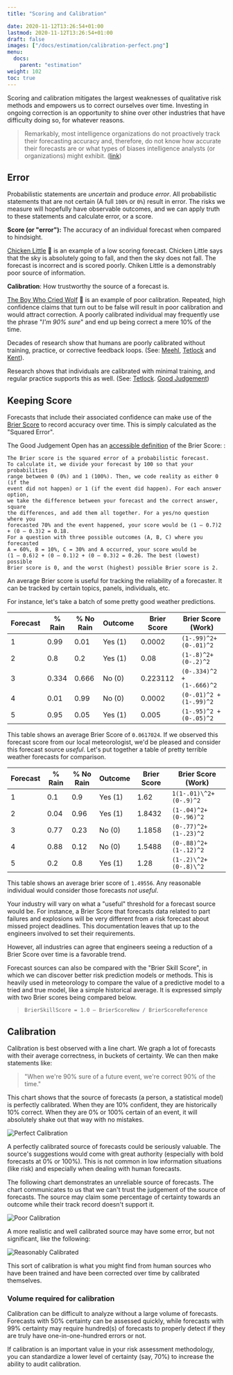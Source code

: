 ```yaml
---
title: "Scoring and Calibration"

date: 2020-11-12T13:26:54+01:00
lastmod: 2020-11-12T13:26:54+01:00
draft: false
images: ["/docs/estimation/calibration-perfect.png"]
menu:
  docs:
    parent: "estimation"
weight: 102
toc: true
---
```


Scoring and calibration mitigates the largest weaknesses of qualitative risk methods and empowers us to correct ourselves over time. Investing in ongoing correction is an opportunity to shine over other industries that have difficulty doing so, for whatever reasons.

> Remarkably, most intelligence organizations do not proactively track their forecasting accuracy and, therefore, do not know how accurate their forecasts are or what types of biases intelligence analysts (or organizations) might exhibit. ([link](https://onlinelibrary.wiley.com/doi/abs/10.1002/ffo2.98))

## Error

Probabilistic statements are _uncertain_ and produce _error_. All probabilistic statements that are not certain (A full `100%` or `0%`) result in error. The risks we measure will hopefully have observable outcomes, and we can apply truth to these statements and calculate error, or a score.

**Score (or "error"):** The accuracy of an individual forecast when compared to hindsight.

[Chicken Little](https://en.wikipedia.org/wiki/Henny_Penny) 🐤 is an example of a low scoring forecast. Chicken Little says that the sky is absolutely going to fall, and then the sky does not fall. The forecast is incorrect and is scored poorly. Chiken Little is a demonstrably poor source of information.

**Calibration**: How trustworthy the source of a forecast is.

[The Boy Who Cried Wolf](https://en.wikipedia.org/wiki/The_Boy_Who_Cried_Wolf) 🐺 is an example of poor calibration. Repeated, high confidence claims that turn out to be false will result in poor calibration and would attract correction. A poorly calibrated individual may frequently use the phrase \"*I\'m 90% sure*\" and end up being correct a mere 10% of the time.

Decades of research show that humans are poorly calibrated without
training, practice, or corrective feedback loops. (See: [Meehl](https://en.wikipedia.org/wiki/Paul_E._Meehl#Clinical_versus_statistical_prediction), [Tetlock](https://www.newyorker.com/magazine/2005/12/05/everybodys-an-expert) and [Kent](https://en.wikipedia.org/wiki/Words_of_estimative_probability)).

Research shows that individuals are calibrated with
minimal training, and regular practice supports this as well. (See:
[Tetlock](https://github.com/magoo/forecast-documentation/blob/master/READING.md#philip-tetlocks-prediction-research). [Good Judgement](https://www.gjopen.com/))

## Keeping Score

Forecasts that include their associated confidence can make use of the
[Brier Score](https://en.wikipedia.org/wiki/Brier_score) to record
accuracy over time. This is simply calculated as the \"Squared Error\".

The Good Judgement Open has an [accessible
definition](https://www.gjopen.com/faq) of the Brier Score: :

``` none
The Brier score is the squared error of a probabilistic forecast.
To calculate it, we divide your forecast by 100 so that your probabilities
range between 0 (0%) and 1 (100%). Then, we code reality as either 0 (if the
event did not happen) or 1 (if the event did happen). For each answer option,
we take the difference between your forecast and the correct answer, square
the differences, and add them all together. For a yes/no question where you
forecasted 70% and the event happened, your score would be (1 – 0.7)2 + (0 – 0.3)2 = 0.18.
For a question with three possible outcomes (A, B, C) where you forecasted
A = 60%, B = 10%, C = 30% and A occurred, your score would be
(1 – 0.6)2 + (0 – 0.1)2 + (0 – 0.3)2 = 0.26. The best (lowest) possible
Brier score is 0, and the worst (highest) possible Brier score is 2.
```

An average Brier score is useful for tracking the reliability of a
forecaster. It can be tracked by certain topics, panels, individuals,
etc.

For instance, let\'s take a batch of some pretty good weather
predictions.

| Forecast |  % Rain | % No Rain  | Outcome | Brier Score |  Brier Score (Work)|
 --- | --- | --- | --- | --- | --- |
|1|         0.99 |               0.01|       Yes (1)|      0.0002|      ``(1-.99)^2+(0-.01)^2``|
|2|         0.8|                 0.2 |       Yes (1)|      0.08 |       ``(1-.8)^2+(0-.2)^2``|
|3|         0.334 |              0.666|      No (0)|   0.223112 |   ``(0-.334)^2 + (1-.666)^2``|
|4|         0.01|                0.99|       No (0)|   0.0002|      ``(0-.01)^2 + (1-.99)^2``|
|5|         0.95 |               0.05|       Yes (1)|      0.005 |      ``(1-.95)^2 + (0-.05)^2``|

This table shows an average Brier Score of `0.0617024`. If we observed
this forecast score from our local meteorologist, we\'d be pleased and
consider this forecast source *useful*. Let\'s put together a table of
pretty terrible weather forecasts for comparison.

| Forecast |  % Rain | % No Rain  | Outcome | Brier Score |  Brier Score (Work)|
 --- | --- | --- | --- | --- | --- |
| 1        | 0.1     |  0.9  | Yes (1) | 1.62  | `1(1-.01)\^2+(0-.9)^2` |
| 2        | 0.04    | 0.96       | Yes (1)    | 1.8432      | `(1-.04)^2+(0-.96)^2`  |
| 3        | 0.77    | 0.23       | No (0) | 1.1858      | `(0-.77)^2+(1-.23)^2`  |
| 4        | 0.88    | 0.12       | No (0) | 1.5488      | `(0-.88)^2+(1-.12)^2`  |
| 5        | 0.2     |  0.8 | Yes (1)   | 1.28    | `(1-.2)\^2+(0-.8)\^2`  |

This table shows an average brier score of `1.49556`. Any reasonable
individual would consider those forecasts *not useful*.

Your industry will vary on what a \"useful\" threshold for a forecast
source would be. For instance, a Brier Score that forecasts data related
to part failures and explosions will be very different from a risk
forecast about missed project deadlines. This documentation leaves that
up to the engineers involved to set their requirements.

However, all industries can agree that engineers seeing a reduction of a
Brier Score over time is a favorable trend.

Forecast sources can also be compared with the \"Brier Skill Score\", in
which we can discover better risk prediction models or methods. This is
heavily used in meteorology to compare the value of a predictive model
to a tried and true model, like a simple historical average. It is
expressed simply with two Brier scores being compared below.

> `BrierSkillScore = 1.0 – BrierScoreNew / BrierScoreReference`


## Calibration 

Calibration is best observed with a line chart. We graph a lot of forecasts with their average correctness, in buckets of certainty. We can then make statements like: 

> "When we're 90% sure of a future event, we're correct 90% of the time."

This chart shows that the source of forecasts (a person, a statistical model) is perfectly calibrated. When they are 10% confident, they are historically 10% correct. When they are 0% or 100% certain of an event, it will absolutely shake out that way with no mistakes.

![Perfect Calibration](calibration-perfect.png)

A perfectly calibrated source of forecasts could be seriously valuable. The source's suggestions would come with great authority (especially with bold forecasts at 0% or 100%). This is not common in low information situations (like risk) and especially when dealing with human forecasts. 

The following chart demonstrates an unreliable source of forecasts. The chart communicates to us that we can't trust the judgement of the source of forecasts. The source may claim some percentage of certainty towards an outcome while their track record doesn't support it.

![Poor Calibration](calibration-uncalibrated.png)

A more realistic and well calibrated source may have some error, but not significant, like the following:

![Reasonably Calibrated](calibration-calibrated.png)

This sort of calibration is what you might find from human sources who have been trained and have been corrected over time by calibrated themselves. 

### Volume required for calibration
Calibration can be difficult to analyze without a large volume of forecasts. Forecasts with 50% certainty can be assessed quickly, while forecasts with 99% certainty may require hundred(s) of forecasts to properly detect if they are truly have one-in-one-hundred errors or not. 

If calibration is an important value in your risk assessment methodology, you can standardize a lower level of certainty (say, 70%) to increase the ability to audit calibration.